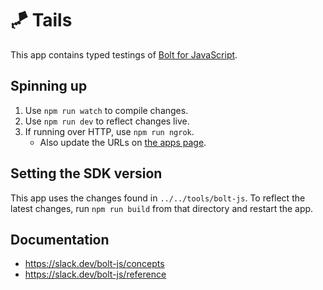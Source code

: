 # 🪁 Tails

This app contains typed testings of [Bolt for JavaScript][bolt_js].

## Spinning up

1. Use `npm run watch` to compile changes.
2. Use `npm run dev` to reflect changes live.
3. If running over HTTP, use `npm run ngrok`.
    * Also update the URLs on [the apps page][apps].

## Setting the SDK version

This app uses the changes found in `../../tools/bolt-js`. To reflect the latest
changes, run `npm run build` from that directory and restart the app.

## Documentation

- https://slack.dev/bolt-js/concepts
- https://slack.dev/bolt-js/reference

[apps]: https://api.slack.com/apps
[bolt_js]: https://github.com/slackapi/bolt-js
